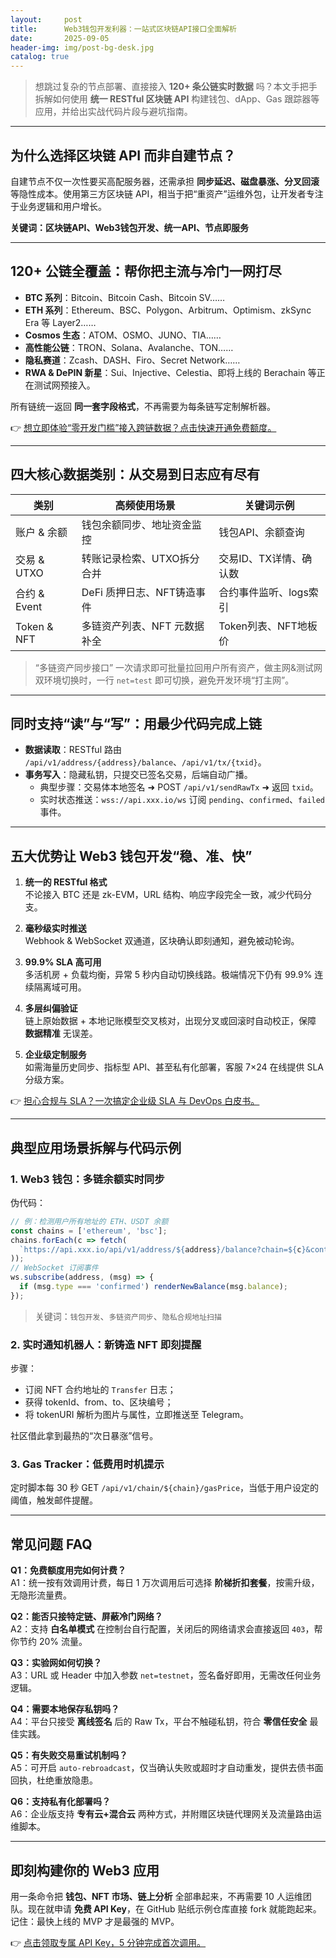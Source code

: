 ```yaml
---
layout:     post
title:      Web3钱包开发利器：一站式区块链API接口全面解析
date:       2025-09-05
header-img: img/post-bg-desk.jpg
catalog: true
---
```


> 想跳过复杂的节点部署、直接接入 **120+ 条公链实时数据** 吗？本文手把手拆解如何使用 **统一 RESTful 区块链 API** 构建钱包、dApp、Gas 跟踪器等应用，并给出实战代码片段与避坑指南。  

---

## 为什么选择区块链 API 而非自建节点？

自建节点不仅一次性要买高配服务器，还需承担 **同步延迟、磁盘暴涨、分叉回滚** 等隐性成本。使用第三方区块链 API，相当于把“重资产”运维外包，让开发者专注于业务逻辑和用户增长。  

**关键词：区块链API、Web3钱包开发、统一API、节点即服务**  

---

## 120+ 公链全覆盖：帮你把主流与冷门一网打尽

- **BTC 系列**：Bitcoin、Bitcoin Cash、Bitcoin SV……  
- **ETH 系列**：Ethereum、BSC、Polygon、Arbitrum、Optimism、zkSync Era 等 Layer2……  
- **Cosmos 生态**：ATOM、OSMO、JUNO、TIA……  
- **高性能公链**：TRON、Solana、Avalanche、TON……  
- **隐私赛道**：Zcash、DASH、Firo、Secret Network……  
- **RWA & DePIN 新星**：Sui、Injective、Celestia、即将上线的 Berachain 等正在测试网预接入。  

所有链统一返回 **同一套字段格式**，不再需要为每条链写定制解析器。  

👉 [想立即体验“零开发门槛”接入跨链数据？点击快速开通免费额度。](https://okxdog.com/)

---

## 四大核心数据类别：从交易到日志应有尽有

| 类别          | 高频使用场景                  | 关键词示例               |
|---------------|-------------------------------|--------------------------|
| 账户 & 余额    | 钱包余额同步、地址资金监控      | 钱包API、余额查询        |
| 交易 & UTXO    | 转账记录检索、UTXO拆分合并      | 交易ID、TX详情、确认数    |
| 合约 & Event   | DeFi 质押日志、NFT铸造事件      | 合约事件监听、logs索引   |
| Token & NFT    | 多链资产列表、NFT 元数据补全    | Token列表、NFT地板价     |

> “多链资产同步接口” 一次请求即可批量拉回用户所有资产，做主网&测试网双环境切换时，一行 `net=test` 即可切换，避免开发环境“打主网”。  

---

## 同时支持“读”与“写”：用最少代码完成上链

- **数据读取**：RESTful 路由 `/api/v1/address/{address}/balance`、`/api/v1/tx/{txid}`。  
- **事务写入**：隐藏私钥，只提交已签名交易，后端自动广播。  
  - 典型步骤：交易体本地签名 ➜ POST `/api/v1/sendRawTx` ➜ 返回 `txid`。  
  - 实时状态推送：`wss://api.xxx.io/ws` 订阅 `pending`、`confirmed`、`failed` 事件。  

---

## 五大优势让 Web3 钱包开发“稳、准、快”

1. **统一的 RESTful 格式**  
   不论接入 BTC 还是 zk-EVM，URL 结构、响应字段完全一致，减少代码分支。  

2. **毫秒级实时推送**  
   Webhook & WebSocket 双通道，区块确认即刻通知，避免被动轮询。  

3. **99.9% SLA 高可用**  
   多活机房 + 负载均衡，异常 5 秒内自动切换线路。极端情况下仍有 99.9% 连续隔离域可用。  

4. **多层纠偏验证**  
   链上原始数据 + 本地记账模型交叉核对，出现分叉或回滚时自动校正，保障 **数据精准** 无误差。  

5. **企业级定制服务**  
   如需海量历史同步、指标型 API、甚至私有化部署，客服 7×24 在线提供 SLA 分级方案。  

👉 [担心合规与 SLA？一次搞定企业级 SLA 与 DevOps 白皮书。](https://okxdog.com/)

---

## 典型应用场景拆解与代码示例

### 1. Web3 钱包：多链余额实时同步

伪代码：

```javascript
// 例：检测用户所有地址的 ETH、USDT 余额
const chains = ['ethereum', 'bsc'];
chains.forEach(c => fetch(
  `https://api.xxx.io/api/v1/address/${address}/balance?chain=${c}&contract=0xdAC17F958D2ee523a...`
));
// WebSocket 订阅事件
ws.subscribe(address, (msg) => {
  if (msg.type === 'confirmed') renderNewBalance(msg.balance);
});
```

> 关键词：`钱包开发`、`多链资产同步`、`隐私合规地址扫描`

### 2. 实时通知机器人：新铸造 NFT 即刻提醒

步骤：  
- 订阅 NFT 合约地址的 `Transfer` 日志；  
- 获得 tokenId、from、to、区块编号；  
- 将 tokenURI 解析为图片与属性，立即推送至 Telegram。  

社区借此拿到最热的“次日暴涨”信号。  

### 3. Gas Tracker：低费用时机提示

定时脚本每 30 秒 GET `/api/v1/chain/${chain}/gasPrice`，当低于用户设定的阈值，触发邮件提醒。

---

## 常见问题 FAQ

**Q1：免费额度用完如何计费？**  
A1：统一按有效调用计费，每日 1 万次调用后可选择 **阶梯折扣套餐**，按需升级，无隐形流量费。

**Q2：能否只接特定链、屏蔽冷门网络？**  
A2：支持 **白名单模式** 在控制台自行配置，关闭后的网络请求会直接返回 `403`，帮你节约 20% 流量。

**Q3：实验网如何切换？**  
A3：URL 或 Header 中加入参数 `net=testnet`，签名备好即用，无需改任何业务逻辑。

**Q4：需要本地保存私钥吗？**  
A4：平台只接受 **离线签名** 后的 Raw Tx，平台不触碰私钥，符合 **零信任安全** 最佳实践。

**Q5：有失败交易重试机制吗？**  
A5：可开启 `auto-rebroadcast`，仅当确认失败或超时才自动重发，提供去债书面回执，杜绝重放隐患。

**Q6：支持私有化部署吗？**  
A6：企业版支持 **专有云+混合云** 两种方式，并附赠区块链代理网关及流量路由运维脚本。

---

## 即刻构建你的 Web3 应用

用一条命令把 **钱包、NFT 市场、链上分析** 全部串起来，不再需要 10 人运维团队。现在就申请 **免费 API Key**，在 GitHub 贴纸示例仓库直接 fork 就能跑起来。  
记住：最快上线的 MVP 才是最强的 MVP。  

👉 [点击领取专属 API Key，5 分钟完成首次调用。](https://okxdog.com/)